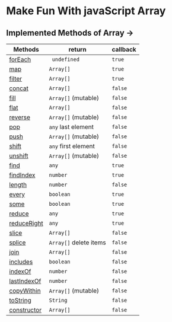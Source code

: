 # Make Fun With javaScript Array

## Implemented Methods of Array ->

| Methods                                                                                                                      | return                 | callback |
| ---------------------------------------------------------------------------------------------------------------------------- | ---------------------- | -------- |
| [forEach](https://github.com/fahimfaisaal/makeFunWithJavaScriptArray/blob/main/methods_implementation/01_forEach.js)         | ` undefined`           | `true`   |
| [map](https://github.com/fahimfaisaal/makeFunWithJavaScriptArray/blob/main/methods_implementation/04_map.js)                 | `Array[]`              | `true`   |
| [filter](https://github.com/fahimfaisaal/makeFunWithJavaScriptArray/blob/main/methods_implementation/06_filter.js)           | `Array[]`              | `true`   |
| [concat](https://github.com/fahimfaisaal/makeFunWithJavaScriptArray/blob/main/methods_implementation/02_concat.js)           | `Array[]`              | `false`  |
| [fill](https://github.com/fahimfaisaal/makeFunWithJavaScriptArray/blob/main/methods_implementation/03_fill.js)               | `Array[]` (mutable)    | `false`  |
| [flat](https://github.com/fahimfaisaal/makeFunWithJavaScriptArray/blob/main/methods_implementation/05_flat.js)               | `Array[]`              | `false`  |
| [reverse](https://github.com/fahimfaisaal/makeFunWithJavaScriptArray/blob/main/methods_implementation/07_reverse.js)         | `Array[]` (mutable)    | `false`  |
| [pop](https://github.com/fahimfaisaal/makeFunWithJavaScriptArray/blob/main/methods_implementation/08_pop.js)                 | `any` last element     | `false`  |
| [push](https://github.com/fahimfaisaal/makeFunWithJavaScriptArray/blob/main/methods_implementation/09_push.js)               | `Array[]` (mutable)    | `false`  |
| [shift](https://github.com/fahimfaisaal/makeFunWithJavaScriptArray/blob/main/methods_implementation/10_shift.js)             | `any` first element    | `false`  |
| [unshift](https://github.com/fahimfaisaal/makeFunWithJavaScriptArray/blob/main/methods_implementation/11_unshift.js)         | `Array[]` (mutable)    | `false`  |
| [find](https://github.com/fahimfaisaal/makeFunWithJavaScriptArray/blob/main/methods_implementation/12_find.js)               | `any`                  | `true`   |
| [findIndex](https://github.com/fahimfaisaal/makeFunWithJavaScriptArray/blob/main/methods_implementation/13_findIndex.js)     | `number`               | `true`   |
| [length](https://github.com/fahimfaisaal/makeFunWithJavaScriptArray/blob/main/methods_implementation/14_length.js)           | `number`               | `false`  |
| [every](https://github.com/fahimfaisaal/makeFunWithJavaScriptArray/blob/main/methods_implementation/15_every.js)             | `boolean`              | `true`   |
| [some](https://github.com/fahimfaisaal/makeFunWithJavaScriptArray/blob/main/methods_implementation/16_some.js)               | `boolean`              | `true`   |
| [reduce](https://github.com/fahimfaisaal/makeFunWithJavaScriptArray/blob/main/methods_implementation/17_reduce.js)           | `any`                  | `true`   |
| [reduceRight](https://github.com/fahimfaisaal/makeFunWithJavaScriptArray/blob/main/methods_implementation/18_reduceRight.js) | `any`                  | `true`   |
| [slice](https://github.com/fahimfaisaal/makeFunWithJavaScriptArray/blob/main/methods_implementation/19_slice.js)             | `Array[]`              | `false`  |
| [splice](https://github.com/fahimfaisaal/makeFunWithJavaScriptArray/blob/main/methods_implementation/20_splice.js)           | `Array[]` delete items | `false`  |
| [join](https://github.com/fahimfaisaal/makeFunWithJavaScriptArray/blob/main/methods_implementation/21_join.js)               | `Array[]`              | `false`  |
| [includes](https://github.com/fahimfaisaal/makeFunWithJavaScriptArray/blob/main/methods_implementation/22_includes.js)       | `boolean`              | `false`  |
| [indexOf](https://github.com/fahimfaisaal/makeFunWithJavaScriptArray/blob/main/methods_implementation/23_indexOf.js)         | `number`               | `false`  |
| [lastIndexOf](https://github.com/fahimfaisaal/makeFunWithJavaScriptArray/blob/main/methods_implementation/24_lastIndexOf.js) | `number`               | `false`  |
| [copyWithin](https://github.com/fahimfaisaal/makeFunWithJavaScriptArray/blob/main/methods_implementation/25_copywithin.js)   | `Array[]` (mutable)    | `false`  |
| [toString](https://github.com/fahimfaisaal/makeFunWithJavaScriptArray/blob/main/methods_implementation/26_toString.js)       | `String`               | `false`  |
| [constructor](https://github.com/fahimfaisaal/makeFunWithJavaScriptArray/blob/main/methods_implementation/27_constructor.js) | `Array[]`              | `false`  |